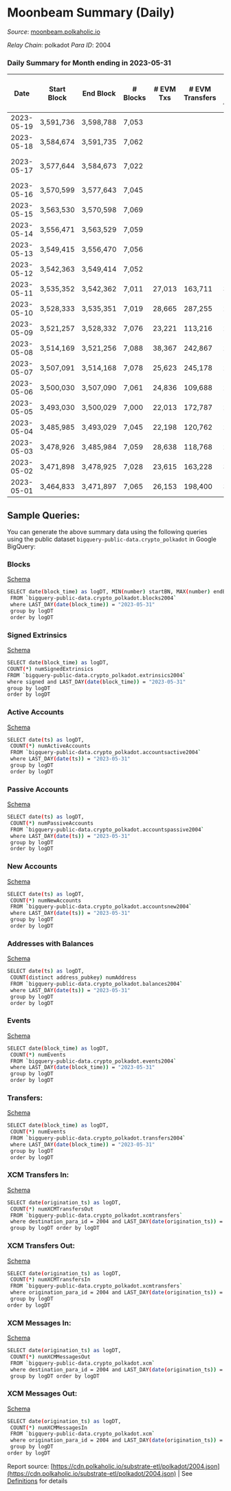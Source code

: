 # Moonbeam Summary (Daily)

_Source_: [moonbeam.polkaholic.io](https://moonbeam.polkaholic.io)

*Relay Chain*: polkadot
*Para ID*: 2004



### Daily Summary for Month ending in 2023-05-31


| Date | Start Block | End Block | # Blocks | # EVM Txs | # EVM Transfers | # Active EVM Accounts | # Passive EVM Accounts  | # Signed Extrinsics (total) | # Active Accounts | # Passive | # New | # Addresses with Balances | # Events | # Transfers | # XCM Transfers In | # XCM Transfers Out | # XCM In | # XCM Out | Issues | 
| ---- | ----------- | --------- | -------- | --------- | --------------- | --------------------- | ----------------------  | --------------------------- | ----------------- | --------- | ----- | ------------------------- | -------- | ----------- | ------------------ | ------------------- | -------- | --------- | ------ |
| 2023-05-19 | 3,591,736 | 3,598,788 | 7,053 |  |  |  |   | 185 |  |  |  |  | 902,934 | 6,026 ($1,239,679.74) |   |   |  |  |  |
| 2023-05-18 | 3,584,674 | 3,591,735 | 7,062 |  |  |  |   | 4,063 | 99 |  | 679 | 1,151,739 | 1,096,540 | 16,607 ($3,089,057.59) | 93 ($195,341.14) | 94 ($705,342.42) | 101 | 122 |  |
| 2023-05-17 | 3,577,644 | 3,584,673 | 7,022 |  |  |  |   | 363 | 112 |  | 1,045 | 1,154,403 | 1,238,597 | 10,433 ($2,656,828.18) | 95 ($86,904.82) | 58 ($122,805.86) | 110 | 105 | 8 missing (0.11%) |
| 2023-05-16 | 3,570,599 | 3,577,643 | 7,045 |  |  |  |   | 228 | 106 |  | 766 | 1,153,517 | 1,046,638 | 7,298 ($2,112,339.64) | 60 ($90,064.73) | 68 ($108,311.94) | 73 | 87 |  |
| 2023-05-15 | 3,563,530 | 3,570,598 | 7,069 |  |  |  |   | 267 | 114 |  | 1,244 | 1,152,765 | 916,609 | 7,756 ($1,814,232.64) | 69 ($100,143.23) | 91 ($133,724.02) | 88 | 111 |  |
| 2023-05-14 | 3,556,471 | 3,563,529 | 7,059 |  |  |  |   | 153 | 91 |  | 625 | 1,151,532 | 962,557 | 6,591 ($1,323,485.52) | 52 ($231,899.42) | 53 ($116,849.47) | 66 | 69 |  |
| 2023-05-13 | 3,549,415 | 3,556,470 | 7,056 |  |  |  |   | 1,988 | 93 |  | 7,436 | 1,150,919 | 972,123 | 14,553 ($2,971,439.04) | 53 ($70,904.81) | 58 ($155,635.24) | 69 | 76 |  |
| 2023-05-12 | 3,542,363 | 3,549,414 | 7,052 |  |  |  |   | 208 | 115 |  | 4,079 | 1,143,492 | 1,053,415 | 12,757 ($2,583,576.87) | 86 ($185,426.89) | 86 ($8,811,882.30) | 105 | 110 |  |
| 2023-05-11 | 3,535,352 | 3,542,362 | 7,011 | 27,013 | 163,711 | 3,662 | 72,962  | 241 |  |  | 983,902 | 1,139,425 | 1,006,117 | 8,516 ($6,598,287.70) | 62 ($37,091.10) | 61 ($68,827.01) | 81 | 85 |  |
| 2023-05-10 | 3,528,333 | 3,535,351 | 7,019 | 28,665 | 287,255 | 2,530 | 132,115  | 1,546 | 100 |  | 35 | 1,138,120 | 1,254,514 | 10,260 ($3,214,527.39) | 85 ($84,374.65) | 84 ($143,027.34) | 104 | 109 |  |
| 2023-05-09 | 3,521,257 | 3,528,332 | 7,076 | 23,221 | 113,216 | 2,356 | 47,368  | 240 | 121 |  | 438 | 1,137,839 | 880,334 | 7,324 ($4,426,676.02) | 62 ($89,348.24) | 54 ($61,878.81) | 98 | 70 |  |
| 2023-05-08 | 3,514,169 | 3,521,256 | 7,088 | 38,367 | 242,867 | 2,825 | 105,967  | 2,138 | 156 |  | 381 | 1,137,410 | 1,212,978 | 13,355 ($6,082,330.21) | 165 ($155,891.53) | 185 ($823,107.19) | 199 | 255 |  |
| 2023-05-07 | 3,507,091 | 3,514,168 | 7,078 | 25,623 | 245,178 | 2,575 | 113,083  | 193 | 101 |  | 475 | 1,137,120 | 1,146,605 | 7,198 ($2,856,941.27) | 60 ($71,909.62) | 77 ($477,088.44) | 96 | 103 |  |
| 2023-05-06 | 3,500,030 | 3,507,090 | 7,061 | 24,836 | 109,688 | 2,488 | 45,398  | 1,581 | 105 |  | 441 | 1,136,657 | 922,937 | 8,886 ($3,288,346.57) | 97 ($85,738.27) | 98 ($852,564.34) | 136 | 125 |  |
| 2023-05-05 | 3,493,030 | 3,500,029 | 7,000 | 22,013 | 172,787 | 2,470 | 77,470  | 176 | 110 |  | 389 | 1,136,236 | 976,815 | 6,961 ($3,099,812.29) | 65 ($64,853.09) | 107 ($280,449.66) | 101 | 124 |  |
| 2023-05-04 | 3,485,985 | 3,493,029 | 7,045 | 22,198 | 120,762 | 2,519 | 51,473  | 2,523 | 120 |  | 274 | 1,135,864 | 922,221 | 8,875 ($1,667,148.80) | 49 ($65,123.77) | 64 ($90,433.11) | 145 | 149 |  |
| 2023-05-03 | 3,478,926 | 3,485,984 | 7,059 | 28,638 | 118,768 | 2,759 | 49,211  | 184 | 102 |  | 513 | 1,135,618 | 893,745 | 7,987 ($2,959,599.51) | 78 ($52,093.26) | 91 ($220,760.93) | 188 | 177 |  |
| 2023-05-02 | 3,471,898 | 3,478,925 | 7,028 | 23,615 | 163,228 | 3,015 | 71,066  | 265 | 112 |  | 534 | 1,135,137 | 997,444 | 7,465 ($2,739,689.25) | 81 ($256,177.82) | 69 ($175,066.65) | 109 | 84 |  |
| 2023-05-01 | 3,464,833 | 3,471,897 | 7,065 | 26,153 | 198,400 | 3,183 | 88,096  | 213 | 118 |  | 592 | 1,134,622 | 1,037,069 | 9,196 ($4,063,628.21) | 107 ($115,436.38) | 100 ($224,255.69) | 131 | 113 |  |

## Sample Queries:
You can generate the above summary data using the following queries using the public dataset `bigquery-public-data.crypto_polkadot` in Google BigQuery:


### Blocks 

[Schema](https://github.com/colorfulnotion/substrate-etl/blob/main/schema/blocks.json)

```bash
SELECT date(block_time) as logDT, MIN(number) startBN, MAX(number) endBN, COUNT(*) numBlocks 
 FROM `bigquery-public-data.crypto_polkadot.blocks2004`  
 where LAST_DAY(date(block_time)) = "2023-05-31" 
 group by logDT 
 order by logDT
```

### Signed Extrinsics 

[Schema](https://github.com/colorfulnotion/substrate-etl/blob/main/schema/extrinsics.json)

```bash
SELECT date(block_time) as logDT, 
COUNT(*) numSignedExtrinsics 
FROM `bigquery-public-data.crypto_polkadot.extrinsics2004`  
where signed and LAST_DAY(date(block_time)) = "2023-05-31" 
group by logDT 
order by logDT
```

### Active Accounts 

[Schema](https://github.com/colorfulnotion/substrate-etl/blob/main/schema/accountsactive.json)

```bash
SELECT date(ts) as logDT, 
 COUNT(*) numActiveAccounts 
 FROM `bigquery-public-data.crypto_polkadot.accountsactive2004` 
 where LAST_DAY(date(ts)) = "2023-05-31" 
 group by logDT 
 order by logDT
```

### Passive Accounts 

[Schema](https://github.com/colorfulnotion/substrate-etl/blob/main/schema/accountspassive.json)

```bash
SELECT date(ts) as logDT, 
 COUNT(*) numPassiveAccounts 
 FROM `bigquery-public-data.crypto_polkadot.accountspassive2004` 
 where LAST_DAY(date(ts)) = "2023-05-31" 
 group by logDT 
 order by logDT
```

### New Accounts 

[Schema](https://github.com/colorfulnotion/substrate-etl/blob/main/schema/accountsnew.json)

```bash
SELECT date(ts) as logDT, 
 COUNT(*) numNewAccounts 
 FROM `bigquery-public-data.crypto_polkadot.accountsnew2004` 
 where LAST_DAY(date(ts)) = "2023-05-31" 
 group by logDT
 order by logDT
```

### Addresses with Balances 

[Schema](https://github.com/colorfulnotion/substrate-etl/blob/main/schema/balances.json)

```bash
SELECT date(ts) as logDT,
 COUNT(distinct address_pubkey) numAddress 
 FROM `bigquery-public-data.crypto_polkadot.balances2004` 
 where LAST_DAY(date(ts)) = "2023-05-31" 
 group by logDT 
 order by logDT
```

### Events 

[Schema](https://github.com/colorfulnotion/substrate-etl/blob/main/schema/events.json)

```bash
SELECT date(block_time) as logDT, 
 COUNT(*) numEvents 
 FROM `bigquery-public-data.crypto_polkadot.events2004` 
 where LAST_DAY(date(block_time)) = "2023-05-31" 
 group by logDT 
 order by logDT
```

### Transfers:

[Schema](https://github.com/colorfulnotion/substrate-etl/blob/main/schema/transfers.json)

```bash
SELECT date(block_time) as logDT, 
 COUNT(*) numEvents 
 FROM `bigquery-public-data.crypto_polkadot.transfers2004` 
 where LAST_DAY(date(block_time)) = "2023-05-31" 
 group by logDT 
 order by logDT
```

### XCM Transfers In: 

[Schema](https://github.com/colorfulnotion/substrate-etl/blob/main/schema/xcmtransfers.json)

```bash
SELECT date(origination_ts) as logDT, 
 COUNT(*) numXCMTransfersOut 
 FROM `bigquery-public-data.crypto_polkadot.xcmtransfers` 
 where destination_para_id = 2004 and LAST_DAY(date(origination_ts)) = "2023-05-31" 
 group by logDT order by logDT
```

### XCM Transfers Out: 

[Schema](https://github.com/colorfulnotion/substrate-etl/blob/main/schema/xcmtransfers.json)

```bash
SELECT date(origination_ts) as logDT, 
 COUNT(*) numXCMTransfersIn 
 FROM `bigquery-public-data.crypto_polkadot.xcmtransfers` 
 where origination_para_id = 2004 and LAST_DAY(date(origination_ts)) = "2023-05-31" 
 group by logDT 
order by logDT
```

### XCM Messages In: 

[Schema](https://github.com/colorfulnotion/substrate-etl/blob/main/schema/xcm.json)

```bash
SELECT date(origination_ts) as logDT, 
 COUNT(*) numXCMMessagesOut 
 FROM `bigquery-public-data.crypto_polkadot.xcm` 
 where destination_para_id = 2004 and LAST_DAY(date(origination_ts)) = "2023-05-31" 
 group by logDT order by logDT
```

### XCM Messages Out: 

[Schema](https://github.com/colorfulnotion/substrate-etl/blob/main/schema/xcm.json)

```bash
SELECT date(origination_ts) as logDT, 
 COUNT(*) numXCMMessagesIn 
 FROM `bigquery-public-data.crypto_polkadot.xcm` 
 where origination_para_id = 2004 and LAST_DAY(date(origination_ts)) = "2023-05-31" 
 group by logDT 
order by logDT
```


Report source: [https://cdn.polkaholic.io/substrate-etl/polkadot/2004.json](https://cdn.polkaholic.io/substrate-etl/polkadot/2004.json) | See [Definitions](/DEFINITIONS.md) for details
